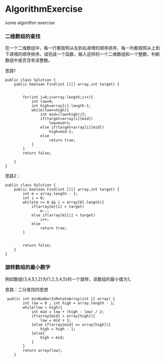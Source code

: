 # AlgorithmExercise
some algorithm exercise

### 二维数组的查找
在一个二维数组中，每一行都按照从左到右递增的顺序排序，每一列都按照从上到下递增的顺序排序。请完成一个函数，输入这样的一个二维数组和一个整数，判断数组中是否含有该整数。
 
思路1
 
```
public class Solution {
    public boolean Find(int [][] array,int target) {


        for(int i=0;i<array.length;i++){
            int low=0;
            int high=array[i].length-1;
            while(low<=high){
                int mid=(low+high)/2;
                if(target>array[i][mid])
                    low=mid+1;
                else if(target<array[i][mid])
                    high=mid-1;
                else
                    return true;
            }
        }
        return false;

    }
}
```
思路2：

```
public class Solution {
    public boolean Find(int [][] array,int target) {
        int m = array.length - 1;
        int i = 0;
        while(m >= 0 && i < array[0].length){
            if(array[m][i] > target)
                m--;
            else if(array[m][i] < target)
                i++;
            else
                return true;
        }


        return false;
    }
}
```

### 旋转数组的最小数字
例如数组{3,4,5,1,2}为{1,2,3,4,5}的一个旋转，该数组的最小值为1。 
 
思路：二分查找的思想
 
```
 public int minNumberInRotateArray(int [] array) {
        int low = 0 ; int high = array.length - 1;   
        while(low < high){
            int mid = low + (high - low) / 2;        
            if(array[mid] > array[high]){
                low = mid + 1;
            }else if(array[mid] == array[high]){
                high = high - 1;
            }else{
                high = mid;
            }   
        }
        return array[low];
    }
```
